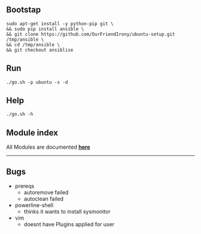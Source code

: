 ## Bootstap
```
sudo apt-get install -y python-pip git \
&& sudo pip install ansible \
&& git clone https://github.com/OurFriendIrony/ubuntu-setup.git /tmp/ansible \
&& cd /tmp/ansible \
&& git checkout ansiblise
```

## Run
`./go.sh -p ubuntu -s -d`

## Help
`./go.sh -h`

## Module index
All Modules are documented [**here**](http://docs.ansible.com/ansible/latest/list_of_all_modules.html)

___
## Bugs
- prereqs
  - autoremove failed
  - autoclean failed
- powerline-shell
  - thinks it wants to install sysmonitor
- vim
  - doesnt have Plugins applied for user
  
